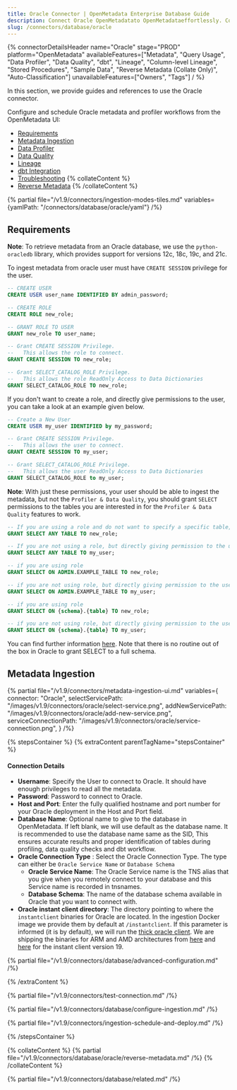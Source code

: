 ```yaml
---
title: Oracle Connector | OpenMetadata Enterprise Database Guide
description: Connect Oracle OpenMetadatato OpenMetadataeffortlessly. Complete setup guide, configuration steps, and troubleshooting tips for seamless data catalog integration.
slug: /connectors/database/oracle
---
```


{% connectorDetailsHeader
name="Oracle"
stage="PROD"
platform="OpenMetadata"
availableFeatures=["Metadata", "Query Usage", "Data Profiler", "Data Quality", "dbt", "Lineage", "Column-level Lineage", "Stored Procedures", "Sample Data", "Reverse Metadata (Collate Only)", "Auto-Classification"]
unavailableFeatures=["Owners", "Tags"]
/ %}

In this section, we provide guides and references to use the Oracle connector.

Configure and schedule Oracle metadata and profiler workflows from the OpenMetadata UI:

- [Requirements](#requirements)
- [Metadata Ingestion](#metadata-ingestion)
- [Data Profiler](/how-to-guides/data-quality-observability/profiler/workflow)
- [Data Quality](/how-to-guides/data-quality-observability/quality)
- [Lineage](/connectors/ingestion/lineage)
- [dbt Integration](/connectors/ingestion/workflows/dbt)
- [Troubleshooting](/connectors/database/oracle/troubleshooting)
{% collateContent %}
- [Reverse Metadata](#reverse-metadata)
{% /collateContent %}

{% partial file="/v1.9/connectors/ingestion-modes-tiles.md" variables={yamlPath: "/connectors/database/oracle/yaml"} /%}

## Requirements

**Note**: To retrieve metadata from an Oracle database, we use the `python-oracledb` library, which provides support for versions 12c, 18c, 19c, and 21c.

To ingest metadata from oracle user must have `CREATE SESSION` privilege for the user.

```sql
-- CREATE USER
CREATE USER user_name IDENTIFIED BY admin_password;

-- CREATE ROLE
CREATE ROLE new_role;

-- GRANT ROLE TO USER 
GRANT new_role TO user_name;

-- Grant CREATE SESSION Privilege.
--   This allows the role to connect.
GRANT CREATE SESSION TO new_role;

-- Grant SELECT_CATALOG_ROLE Privilege.
--   This allows the role ReadOnly Access to Data Dictionaries
GRANT SELECT_CATALOG_ROLE TO new_role;
```

If you don't want to create a role, and directly give permissions to the user, you can take a look at an example given below.

```sql
-- Create a New User
CREATE USER my_user IDENTIFIED by my_password;

-- Grant CREATE SESSION Privilege.
--   This allows the user to connect.
GRANT CREATE SESSION TO my_user;

-- Grant SELECT_CATALOG_ROLE Privilege.
--   This allows the user ReadOnly Access to Data Dictionaries
GRANT SELECT_CATALOG_ROLE to my_user;
```

**Note**: With just these permissions, your user should be able to ingest the metadata, but not the `Profiler & Data Quality`, you should grant `SELECT` permissions to the tables you are interested in for the `Profiler & Data Quality` features to work. 

```sql
-- If you are using a role and do not want to specify a specific table, but any
GRANT SELECT ANY TABLE TO new_role;

-- If you are not using a role, but directly giving permission to the user and do not want to specify a specific table, but any
GRANT SELECT ANY TABLE TO my_user;

-- if you are using role
GRANT SELECT ON ADMIN.EXAMPLE_TABLE TO new_role;

-- if you are not using role, but directly giving permission to the user
GRANT SELECT ON ADMIN.EXAMPLE_TABLE TO my_user;

-- if you are using role
GRANT SELECT ON {schema}.{table} TO new_role;

-- if you are not using role, but directly giving permission to the user
GRANT SELECT ON {schema}.{table} TO my_user;
```

You can find further information [here](https://docs.oracle.com/javadb/10.8.3.0/ref/rrefsqljgrant.html). Note that
there is no routine out of the box in Oracle to grant SELECT to a full schema.

## Metadata Ingestion

{% partial 
  file="/v1.9/connectors/metadata-ingestion-ui.md" 
  variables={
    connector: "Oracle", 
    selectServicePath: "/images/v1.9/connectors/oracle/select-service.png",
    addNewServicePath: "/images/v1.9/connectors/oracle/add-new-service.png",
    serviceConnectionPath: "/images/v1.9/connectors/oracle/service-connection.png",
} 
/%}

{% stepsContainer %}
{% extraContent parentTagName="stepsContainer" %}

#### Connection Details

- **Username**: Specify the User to connect to Oracle. It should have enough privileges to read all the metadata.
- **Password**: Password to connect to Oracle.
- **Host and Port**: Enter the fully qualified hostname and port number for your Oracle deployment in the Host and Port field.
- **Database Name**: Optional name to give to the database in OpenMetadata. If left blank, we will use default as the database name. It is recommended to use the database name same as the SID, This ensures accurate results and proper identification of tables during profiling, data quality checks and dbt workflow.
- **Oracle Connection Type** : Select the Oracle Connection Type. The type can either be `Oracle Service Name` or `Database Schema`
  - **Oracle Service Name**: The Oracle Service name is the TNS alias that you give when you remotely connect to your database and this Service name is recorded in tnsnames.
  - **Database Schema**: The name of the database schema available in Oracle that you want to connect with.
- **Oracle instant client directory**: The directory pointing to where the `instantclient` binaries for Oracle are located. In the ingestion Docker image we 
    provide them by default at `/instantclient`. If this parameter is informed (it is by default), we will run the [thick oracle client](https://python-oracledb.readthedocs.io/en/latest/user_guide/initialization.html#initializing-python-oracledb).
    We are shipping the binaries for ARM and AMD architectures from [here](https://www.oracle.com/database/technologies/instant-client/linux-x86-64-downloads.html)
    and [here](https://www.oracle.com/database/technologies/instant-client/linux-arm-aarch64-downloads.html) for the instant client version 19.

{% partial file="/v1.9/connectors/database/advanced-configuration.md" /%}

{% /extraContent %}

{% partial file="/v1.9/connectors/test-connection.md" /%}

{% partial file="/v1.9/connectors/database/configure-ingestion.md" /%}

{% partial file="/v1.9/connectors/ingestion-schedule-and-deploy.md" /%}

{% /stepsContainer %}

{% collateContent %}
{% partial file="/v1.9/connectors/database/oracle/reverse-metadata.md" /%}
{% /collateContent %}

{% partial file="/v1.9/connectors/database/related.md" /%}
